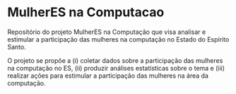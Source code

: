 # MulherES na Computacao
Repositório do projeto MulherES na Computação que visa analisar e estimular a participação das mulheres na computação no Estado do Espírito Santo. 

O projeto se propõe a (i) coletar dados sobre a participação das mulheres na computação no ES, (ii) produzir análises estatísticas sobre o tema e (iii) realizar ações para estimular a participação das mulheres na área da computação.
